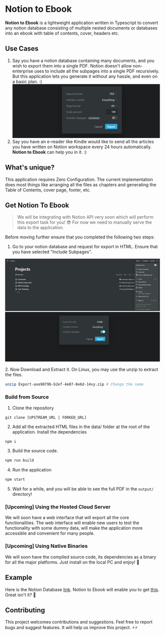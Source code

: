 # Notion to Ebook

**Notion to Ebook** is a lightweight application written in Typescript to convert any notion database consisting of multiple nested documents or databases into an ebook with table of contents, cover, headers etc.

## Use Cases
1. Say you have a notion database containing many documents, and you wish to export them into a single PDF. Notion doesn't allow non-enterprise uses to include all the subpages into a single PDF recursively. But this application lets you generate it without any hassle, and even on a basic plan. :)
![PDF Export Dialog](./_docs/4.png)
2. Say you have an e-reader like Kindle would like to send all the articles you have written on Notion workspace every 24 hours automatically. **Notion to Ebook** can help you in it. :)

## What's unique?
This application requires Zero Configuration. The current implementation does most things like arranging all the files as chapters and generating the Table of Contents, cover page, footer, etc. 

## Get Notion To Ebook

> We will be integrating with Notion API very soon which will perform this export task for you! 😎 For now we need to manually serve the data to the application.


Before moving further ensure that you completed the following two steps:

1. Go to your notion database and request for export in HTML. Ensure that you have selected "Include Subpages".
<p align="center">
    <img src="./_docs/1.png" />
    <img src="./_docs/3.png" />
</p>
2. Now Download and Extract it. On Linux, you may use the unzip to extract the files.

```bash
unzip Export-axe9879b-b2ef-4e87-8e6d-14vy.zip # Change the name
```

### Build from Source

1. Clone the repository

```
git clone [UPSTREAM_URL | FORKED_URL]
```

2. Add all the extracted HTML files in the data/ folder at the root of the application.
   Install the dependencies

```bash
npm i
```

3. Build the source code.

```bash
npm run build
```

4. Run the application

```bash
npm start
```

5. Wait for a while, and you will be able to see the full PDF in the `output/` directory!

### [Upcoming] Using the Hosted Cloud Server

We will soon have a web interface that will export all the core functionalities.
The web interface will enable new users to test the functionality with some dummy data, will make the application more accessible and convenient for many people.

### [Upcoming] Using Native Binaries

We will soon have the compiled source code, its dependencies as a binary for all the major platforms. Just install on the local PC and enjoy! 🚀

## Example
Here is the Notion Database [link](https://periodic-pike-2ed.notion.site/920be5e64bd04f34b3c4450ad3fcc80e).
Notion to Ebook will enable you to get [this](./_docs/prime_book.pdf). Great isn't it? 🎉

## Contributing

This project welcomes contributions and suggestions. Feel free to report bugs and suggest features. It will help us improve this project. ⚡⚡
